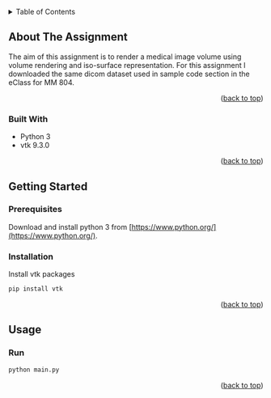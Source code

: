<a name="readme-top"></a>

<!-- TABLE OF CONTENTS -->
<details>
  <summary>Table of Contents</summary>
  <ol>
    <li>
      <a href="#about-the-assignment">About The Assignment</a>
      <ul>
        <li><a href="#built-with">Built With</a></li>
      </ul>
    </li>
    <li>
      <a href="#getting-started">Getting Started</a>
      <ul>
        <li><a href="#prerequisites">Prerequisites</a></li>
        <li><a href="#installation">Installation</a></li>
      </ul>
    </li>
    <li><a href="#usage">Usage</a></li>
  </ol>
</details>

<!-- ABOUT THE Assignment -->
## About The Assignment

The aim of this assignment is to render a medical image volume using volume rendering and iso-surface representation. For this assignment I downloaded the same dicom dataset used in sample code section in the eClass for MM 804. 

<p align="right">(<a href="#readme-top">back to top</a>)</p>

### Built With

* Python 3
* vtk 9.3.0

<p align="right">(<a href="#readme-top">back to top</a>)</p>

<!-- GETTING STARTED -->
## Getting Started

### Prerequisites

Download and install python 3 from [https://www.python.org/](https://www.python.org/).

### Installation

Install vtk packages
```sh
pip install vtk
```

<p align="right">(<a href="#readme-top">back to top</a>)</p>

<!-- USAGE EXAMPLES -->
## Usage

### Run
```sh
python main.py
```
<p align="right">(<a href="#readme-top">back to top</a>)</p>
